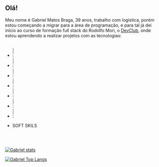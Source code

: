 ## Olá!

Meu nome é Gabriel Matos Braga, 39 anos, trabalho com logística, porém estou começando a migrar para a área de programação, e para tal já dei início ao curso de formação full stack do Rodolfo Mori, o <a href="https://www.youtube.com/c/RodolfoMori">DevClub</a>, onde estou aprendendo a realizar projetos com as tecnologias:
  <br>
  <br>
  - <img src="https://img.shields.io/badge/HTML5-E34F26?style=for-the-badge&logo=html5&logoColor=white" alt="logo-html" width=9% height=30px/>
  - <img src="https://img.shields.io/badge/CSS-blue?&style=for-the-badge&logo=css&logoColor=white" alt="logo-css" width=9% height=30px/>
  - <img src="https://img.shields.io/badge/GitHub-100000?style=for-the-badge&logo=github&logoColor=white" alt="logo-github" width=9% height=30px/>
  - <img src="https://img.shields.io/badge/JavaScript-F7DF1E?style=for-the-badge&logo=javascript&logoColor=black" alt="logo-javascript" width=9% height=30px/>
  - <img src="https://img.shields.io/badge/React-20232A?style=for-the-badge&logo=react&logoColor=61DAFB" alt="logo-react" width=9% height=30px/>
  - <img src="https://img.shields.io/badge/TypeScript-007ACC?style=for-the-badge&logo=typescript&logoColor=white" alt="logo-typescript" width=9% height=30px/>
  - <img src="https://img.shields.io/badge/Node.js-43853D?style=for-the-badge&logo=node.js&logoColor=white" alt="logo-node" width=9% height=30px/>
  - <p>SOFT SKILS</p>
  <br>
    <br>
    
 [![Gabriel stats](https://github-readme-stats.vercel.app/api?username=GabrielMB13)](https://github.com/anuraghazra/github-readme-stats)

[![Gabriel Top Langs](https://github-readme-stats.vercel.app/api/top-langs/?username=GabrielMB13)](https://github.com/anuraghazra/github-readme-stats)
  

  
